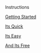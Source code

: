 Instructions

[Getting Started](https://github.com/Zero-Smith/Repo-1/blob/main/Step1)

[Its Quick](https://github.com/Zero-Smith/Repo-1/blob/main/Step2)

[Its Easy](https://github.com/Zero-Smith/Repo-1/blob/main/Step3)

[And Its Free](https://github.com/Zero-Smith/Repo-1/blob/main/Step4)
